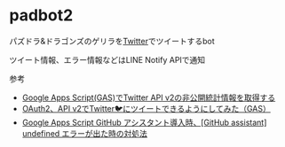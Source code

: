 # padbot2

パズドラ&ドラゴンズのゲリラを[Twitter](https://twitter.com/bot20120220)でツイートするbot

ツイート情報、エラー情報などはLINE Notify APIで通知

参考
- [Google Apps Script(GAS)でTwitter API v2の非公開統計情報を取得する](https://zenn.dev/rikei_ocojo/articles/gas-twitter-non-public-metrics)
- [OAuth2、API v2でTwitter🐦にツイートできるようにしてみた（GAS）](https://qiita.com/yuzinet/items/ae4b9ca2b5cd989de435)
- [Google Apps Script GitHub アシスタント導入時、[GitHub assistant] undefined エラーが出た時の対処法](https://qiita.com/ryotab22/items/677ab0cd1611062b8ae8)

